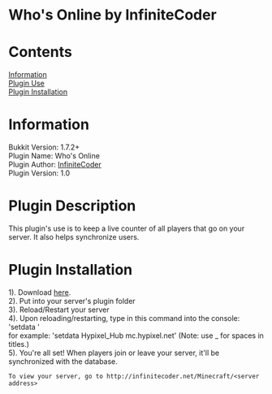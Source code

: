 Who's Online by InfiniteCoder
===========

Contents
===========
<a href="#information">Information</a><br />
<a href="#plugin-use">Plugin Use</a><br />
<a href="#plugin-installation">Plugin Installation</a>

Information
===========

Bukkit Version: 1.7.2+<br />
Plugin Name: Who's Online<br />
Plugin Author: <a href="http://infinitecoder.net">InfiniteCoder</a><br />
Plugin Version: 1.0

Plugin Description
===========

This plugin's use is to keep a live counter of all players that go on your server. It also helps synchronize users.

Plugin Installation
===========

1). Download <a href="http://infinitecoder.net/plugin-releases/Who's%20Online.jar">here</a>.<br />
2). Put into your server's plugin folder<br />
3). Reload/Restart your server<br />
4). Upon reloading/restarting, type in this command into the console:<br />
    'setdata <server name> <server address>'<br />
    for example: 'setdata Hypixel_Hub mc.hypixel.net' (Note: use _ for spaces in titles.)<br />
5). You're all set! When players join or leave your server, it'll be synchronized with the database.<br />

    To view your server, go to http://infinitecoder.net/Minecraft/<server address>
